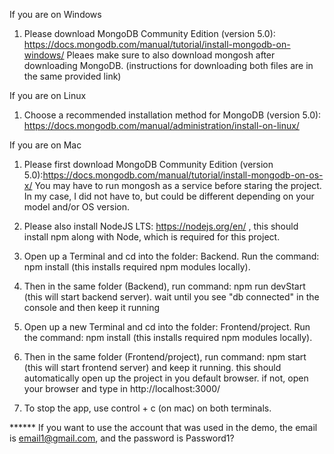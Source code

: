 If you are on Windows
1) Please download MongoDB Community Edition (version 5.0): https://docs.mongodb.com/manual/tutorial/install-mongodb-on-windows/
Pleaes make sure to also download mongosh after downloading MongoDB. (instructions for downloading both files are in the same provided link)

If you are on Linux
1) Choose a recommended installation method for MongoDB (version 5.0): https://docs.mongodb.com/manual/administration/install-on-linux/

If you are on Mac
1) Please first download MongoDB Community Edition (version 5.0):https://docs.mongodb.com/manual/tutorial/install-mongodb-on-os-x/
You may have to run mongosh as a service before staring the project. In my case, I did not have to, but could be different depending on your model and/or OS version.

2) Please also install NodeJS LTS: https://nodejs.org/en/ , this should install npm along with Node, which is required for this project.
3) Open up a Terminal and cd into the folder: Backend. Run the command: npm install (this installs required npm modules locally).
4) Then in the same folder (Backend), run command: npm run devStart (this will start backend server). wait until you see "db connected" in the console and then keep it running
5) Open up a new Terminal and cd into the folder: Frontend/project. Run the command: npm install (this installs required npm modules locally).
6) Then in the same folder (Frontend/project), run command: npm start (this will start frontend server) and keep it running.
this should automatically open up the project in you default browser. if not, open your browser and type in http://localhost:3000/

7) To stop the app, use control + c (on mac) on both terminals.


****** If you want to use the account that was used in the demo, the email is email1@gmail.com, and the password is Password1?